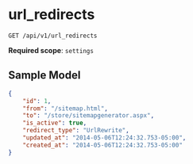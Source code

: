 url_redirects
=============

```shell
GET /api/v1/url_redirects
```

**Required scope**: `settings`

Sample Model
------------

```json
{
	"id": 1,
	"from": "/sitemap.html",
	"to": "/store/sitemapgenerator.aspx",
	"is_active": true,
	"redirect_type": "UrlRewrite",
	"updated_at": "2014-05-06T12:24:32.753-05:00",
	"created_at": "2014-05-06T12:24:32.753-05:00"
}
```